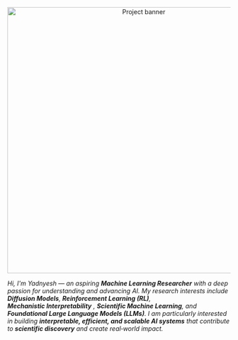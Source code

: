 <p align="center">
  <img src="docs/ydnysh-spaceship.gif" alt="Project banner" width="600"/>
</p>


*Hi, I'm Yadnyesh — an aspiring **Machine Learning Researcher** with a deep passion for understanding and advancing AI. My research interests include **Diffusion Models**, **Reinforcement Learning (RL)**, **Mechanistic Interpretability** , **Scientific Machine Learning**, and **Foundational Large Language Models (LLMs)**. I am particularly interested in building **interpretable, efficient, and scalable AI systems** that contribute to **scientific discovery** and create real‑world impact.*
